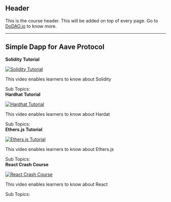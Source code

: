 ## Header
This is the course header. This will be added on top of every page. Go to [DoDAO.io](https://www.dodao.io) to know more.

 ---
 
 ## Simple Dapp for Aave Protocol
 
  **Solidity Tutorial**
 
 [![Solidity Tutorial](https://img.youtube.com/vi/ipwxYa-F1uY/0.jpg)](https://www.youtube.com/watch?v=ipwxYa-F1uY)     
 
 This video enables learners to know about Solidity
    
 
 Sub Topics:     
  **Hardhat Tutorial**
 
 [![Hardhat Tutorial](https://img.youtube.com/vi/9Qpi80dQsGU/0.jpg)](https://www.youtube.com/watch?v=9Qpi80dQsGU)     
 
 This video enables learners to know about Hardat
    
 
 Sub Topics:     
  **Ethers.js Tutorial**
 
 [![Ethers.js Tutorial](https://img.youtube.com/vi/yk7nVp5HTCk/0.jpg)](https://www.youtube.com/watch?v=yk7nVp5HTCk)     
 
 This video enables learners to know about Ethers.js
    
 
 Sub Topics:     
  **React Crash Course**
 
 [![React Crash Course](https://img.youtube.com/vi/w7ejDZ8SWv8/0.jpg)](https://www.youtube.com/watch?v=w7ejDZ8SWv8)     
 
 This video enables learners to know about React
    
 
 Sub Topics:     
 
